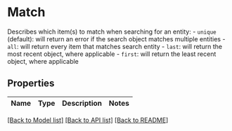 # Match

Describes which item(s) to match when searching for an entity: - `unique` (default): will return an error if the search object matches multiple entities - `all`: will return every item that matches search entity - `last`: will return the most recent object, where applicable - `first`: will return the least recent object, where applicable 
## Properties
Name | Type | Description | Notes
------------ | ------------- | ------------- | -------------

[[Back to Model list]](../README.md#documentation-for-models) [[Back to API list]](../README.md#documentation-for-api-endpoints) [[Back to README]](../README.md)


